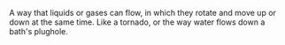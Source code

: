A way that liquids or gases can flow, in which they rotate and move up
or down at the same time. Like a tornado, or the way water flows down a
bath's plughole.
